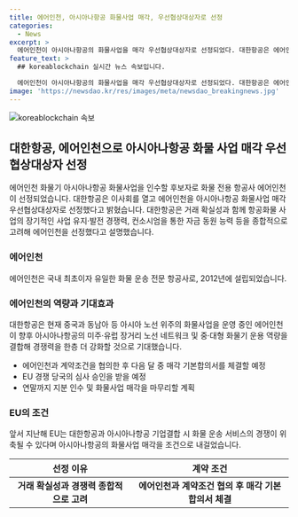 ```yaml
---
title: 에어인천, 아시아나항공 화물사업 매각, 우선협상대상자로 선정
categories:
  - News
excerpt: >
  에어인천이 아시아나항공의 화물사업을 매각 우선협상대상자로 선정되었다. 대한항공은 에어인천을 선택한 이유로 거래 확실성과 함께 장기적 경쟁력, 자금 동원 능력을 고려했다고 전했다. 에어인천은 국내 최초이자 유일한 화물 전용 항공사로, 대한항공은 이와 관련해 EU 경쟁 당국의 승인을 기다리고 있다. 아시아나항공이 대한항공과 기업결합한 경우 경쟁이 위축될 우려가 있어 화물사업 매각이 조건으로 제시된 바 있다. 대한항공은 연말까지 이에 대한 마무리를 짓고 있다고 밝혔다.
feature_text: >
  ## koreablockchain 실시간 뉴스 속보입니다.

  에어인천이 아시아나항공의 화물사업을 매각 우선협상대상자로 선정되었다. 대한항공은 에어인천을 선택한 이유로 거래 확실성과 함께 장기적 경쟁력, 자금 동원 능력을 고려했다고 전했다. 에어인천은 국내 최초이자 유일한 화물 전용 항공사로, 대한항공은 이와 관련해 EU 경쟁 당국의 승인을 기다리고 있다. 아시아나항공이 대한항공과 기업결합한 경우 경쟁이 위축될 우려가 있어 화물사업 매각이 조건으로 제시된 바 있다. 대한항공은 연말까지 이에 대한 마무리를 짓고 있다고 밝혔다.
image: 'https://newsdao.kr/res/images/meta/newsdao_breakingnews.jpg'
---
```


<p><img src="https://newsdao.kr/res/images/meta/newsdao_breakingnews.jpg" alt="koreablockchain 속보" /></p>

<h2 data-ke-size="size26">대한항공, 에어인천으로 아시아나항공 화물 사업 매각 우선협상대상자 선정</h2>

<p data-ke-size="size16">에어인천 화물기 아시아나항공 화물사업을 인수할 후보자로 화물 전용 항공사 에어인천이 선정되었습니다. 대한항공은 이사회를 열고 에어인천을 아시아나항공 화물사업 매각 우선협상대상자로 선정했다고 밝혔습니다. 대한항공은 거래 확실성과 함께 항공화물 사업의 장기적인 사업 유지·발전 경쟁력, 컨소시엄을 통한 자금 동원 능력 등을 종합적으로 고려해 에어인천을 선정했다고 설명했습니다.</p>

<div>
  <h3>에어인천</h3>
  <p data-ke-size="size16">에어인천은 국내 최초이자 유일한 화물 운송 전문 항공사로, 2012년에 설립되었습니다.</p>
</div>

<h3>에어인천의 역량과 기대효과</h3>

<p data-ke-size="size16">대한항공은 현재 중국과 동남아 등 아시아 노선 위주의 화물사업을 운영 중인 에어인천이 향후 아시아나항공의 미주·유럽 장거리 노선 네트워크 및 중·대형 화물기 운용 역량을 결합해 경쟁력을 한층 더 강화할 것으로 기대했습니다.</p>

<ul>
  <li>에어인천과 계약조건을 협의한 후 다음 달 중 매각 기본합의서를 체결할 예정</li>
  <li>EU 경쟁 당국의 심사 승인을 받을 예정</li>
  <li>연말까지 지분 인수 및 화물사업 매각을 마무리할 계획</li>
</ul>

<h3>EU의 조건</h3>

<p data-ke-size="size16">앞서 지난해 EU는 대한항공과 아시아나항공 기업결합 시 화물 운송 서비스의 경쟁이 위축될 수 있다며 아시아나항공의 화물사업 매각을 조건으로 내걸었습니다.</p>

<table>
  <thead>
    <tr>
      <th>선정 이유</th>
      <th>계약 조건</th>
    </tr>
  </thead>
  <tbody>
    <tr>
      <td style="text-align: center; height: 17px;"><b>거래 확실성과 경쟁력 종합적으로 고려</b></td>
      <td style="text-align: center; height: 17px;"><b>에어인천과 계약조건 협의 후 매각 기본합의서 체결</b></td>
    </tr>
  </tbody>
</table>

<p data-ke-size="size16">&nbsp;</p>

